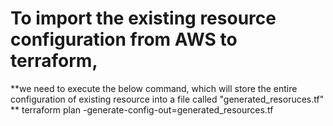 # To import the existing resource configuration from AWS to terraform, 

**we need to execute the below command, which will store the entire configuration of existing resource into a file called "generated_resoruces.tf"
**
terraform plan -generate-config-out=generated_resources.tf

